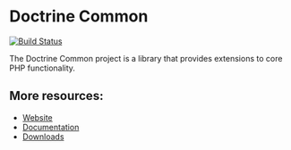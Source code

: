 # Doctrine Common

[![Build Status](https://secure.travis-ci.org/doctrine/common.png)](http://travis-ci.org/doctrine/common)

The Doctrine Common project is a library that provides extensions to core PHP functionality.

## More resources:

* [Website](http://www.doctrine-project.org)
* [Documentation](http://docs.doctrine-project.org/projects/doctrine-common/en/latest/)
* [Downloads](http://github.com/doctrine/common/downloads)
